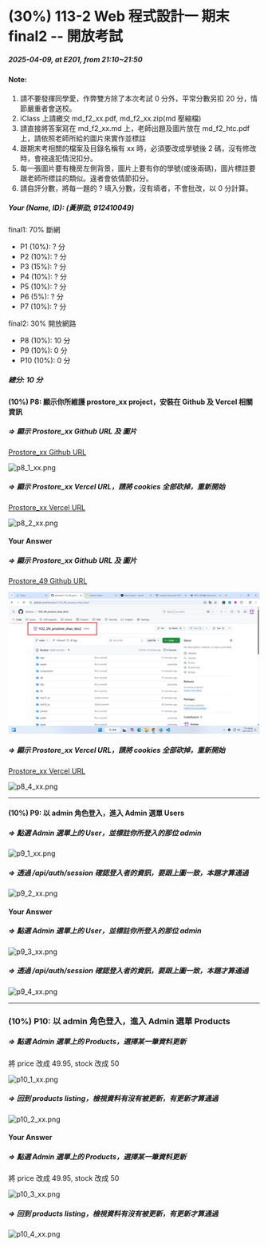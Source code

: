 # (30%) 113-2 Web 程式設計一 期末 final2 -- 開放考試

##### 2025-04-09, at E201, from 21:10~21:50

#### Note:

1. 請不要發揮同學愛，作弊雙方除了本次考試 0 分外，平常分數另扣 20 分，情節嚴重者會送校。
2. iClass 上請繳交 md_f2_xx.pdf, md_f2_xx.zip(md 壓縮檔)
3. 請直接將答案寫在 md_f2_xx.md 上，老師出題及圖片放在 md_f2_htc.pdf 上，請依照老師所給的圖片來實作並標註
4. 跟期末考相關的檔案及目錄名稱有 xx 時，必須要改成學號後 2 碼，沒有修改時，會視違犯情況扣分。
5. 每一張圖片要有機房左側背景，圖片上要有你的學號(或後兩碼)，圖片標註要跟老師所標註的類似。違者會依情節扣分。
6. 請自評分數，將每一題的 ? 填入分數，沒有填者，不會批改，以 0 分計算。

##### Your (Name, ID): (黃崇劭, 912410049)

final1: 70% 斷網

- P1 (10%): ? 分
- P2 (10%): ? 分
- P3 (15%): ? 分
- P4 (10%): ? 分
- P5 (10%): ? 分
- P6 (5%): ? 分
- P7 (10%): ? 分

final2: 30% 開放網路

- P8 (10%): 10 分
- P9 (10%): 0 分
- P10 (10%): 0 分

##### 總分: 10 分

#### (10%) P8: 顯示你所維護 prostore_xx project，安裝在 Github 及 Vercel 相關資訊

##### => 顯示 Prostore_xx Github URL 及 圖片

[Prostore_xx Github URL]()

![p8_1_xx.png](p8_1_xx.png)

##### => 顯示 Prostore_xx Vercel URL，請將 cookies 全部砍掉，重新開始

[Prostore_xx Vercel URL]()

![p8_2_xx.png](p8_2_xx.png)

#### Your Answer

##### => 顯示 Prostore_xx Github URL 及 圖片

[Prostore_49 Github URL](https://github.com/tkushao/1132_2N_prostore_shao_dev2)

![p8_3_49.png](p8_3_49.png)

##### => 顯示 Prostore_xx Vercel URL，請將 cookies 全部砍掉，重新開始

[Prostore_xx Vercel URL]()

![p8_4_xx.png](p8_4_xx.png)

---

#### (10%) P9: 以 admin 角色登入，進入 Admin 選單 Users

##### => 點選 Admin 選單上的 User，並標註你所登入的那位 admin

![p9_1_xx.png](p9_1_xx.png)

##### => 透過 /api/auth/session 確認登入者的資訊，要跟上圖一致，本題才算通過

![p9_2_xx.png](p9_2_xx.png)

#### Your Answer

##### => 點選 Admin 選單上的 User，並標註你所登入的那位 admin

![p9_3_xx.png](p9_3_xx.png)

##### => 透過 /api/auth/session 確認登入者的資訊，要跟上圖一致，本題才算通過

![p9_4_xx.png](p9_4_xx.png)

---

### (10%) P10: 以 admin 角色登入，進入 Admin 選單 Products

##### => 點選 Admin 選單上的 Products，選擇某一筆資料更新

將 price 改成 49.95, stock 改成 50

![p10_1_xx.png](p10_1_xx.png)

##### => 回到 products listing，檢視資料有沒有被更新，有更新才算通過

![p10_2_xx.png](p10_2_xx.png)

#### Your Answer

##### => 點選 Admin 選單上的 Products，選擇某一筆資料更新

將 price 改成 49.95, stock 改成 50

![p10_3_xx.png](p10_3_xx.png)

##### => 回到 products listing，檢視資料有沒有被更新，有更新才算通過

![p10_4_xx.png](p10_4_xx.png)
